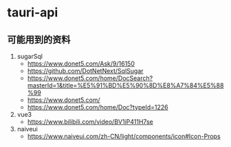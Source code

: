 ﻿# tauri-api

## 可能用到的资料
1. sugarSql
   - https://www.donet5.com/Ask/9/16150
   - https://github.com/DotNetNext/SqlSugar
   - https://www.donet5.com/home/DocSearch?masterId=1&title=%E5%91%BD%E5%90%8D%E8%A7%84%E5%88%99
   - https://www.donet5.com/
   - https://www.donet5.com/home/Doc?typeId=1226
2. vue3
   - https://www.bilibili.com/video/BV1iP411H7se
3. naiveui
   - https://www.naiveui.com/zh-CN/light/components/icon#Icon-Props